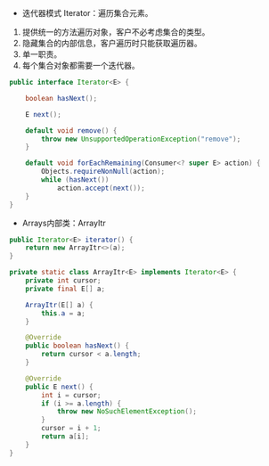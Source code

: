 - 迭代器模式 Iterator：遍历集合元素。

1. 提供统一的方法遍历对象，客户不必考虑集合的类型。
2. 隐藏集合的内部信息，客户遍历时只能获取遍历器。
3. 单一职责。
4. 每个集合对象都需要一个迭代器。

```java
public interface Iterator<E> {

    boolean hasNext();

    E next();

    default void remove() {
        throw new UnsupportedOperationException("remove");
    }

    default void forEachRemaining(Consumer<? super E> action) {
        Objects.requireNonNull(action);
        while (hasNext())
            action.accept(next());
    }
}
```

- Arrays内部类：ArrayItr

```java
public Iterator<E> iterator() {
    return new ArrayItr<>(a);
}
```

```java
private static class ArrayItr<E> implements Iterator<E> {
    private int cursor;
    private final E[] a;

    ArrayItr(E[] a) {
        this.a = a;
    }

    @Override
    public boolean hasNext() {
        return cursor < a.length;
    }

    @Override
    public E next() {
        int i = cursor;
        if (i >= a.length) {
            throw new NoSuchElementException();
        }
        cursor = i + 1;
        return a[i];
    }
}
```

